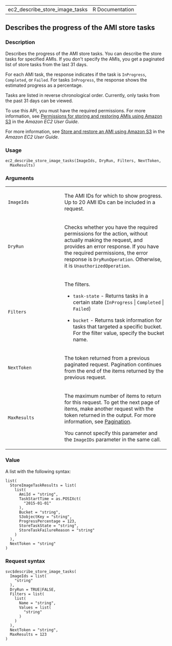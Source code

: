<table style="width: 100%;">
<tbody>
<tr class="odd">
<td>ec2_describe_store_image_tasks</td>
<td style="text-align: right;">R Documentation</td>
</tr>
</tbody>
</table>

## Describes the progress of the AMI store tasks

### Description

Describes the progress of the AMI store tasks. You can describe the
store tasks for specified AMIs. If you don't specify the AMIs, you get a
paginated list of store tasks from the last 31 days.

For each AMI task, the response indicates if the task is `InProgress`,
`Completed`, or `Failed`. For tasks `InProgress`, the response shows the
estimated progress as a percentage.

Tasks are listed in reverse chronological order. Currently, only tasks
from the past 31 days can be viewed.

To use this API, you must have the required permissions. For more
information, see [Permissions for storing and restoring AMIs using
Amazon
S3](https://docs.aws.amazon.com/AWSEC2/latest/UserGuide/ami-store-restore.html#ami-s3-permissions)
in the *Amazon EC2 User Guide*.

For more information, see [Store and restore an AMI using Amazon
S3](https://docs.aws.amazon.com/AWSEC2/latest/UserGuide/ami-store-restore.html)
in the *Amazon EC2 User Guide*.

### Usage

    ec2_describe_store_image_tasks(ImageIds, DryRun, Filters, NextToken,
      MaxResults)

### Arguments

<table>
<colgroup>
<col style="width: 35%" />
<col style="width: 65%" />
</colgroup>
<tbody>
<tr class="odd">
<td><code
id="ec2_describe_store_image_tasks_:_ImageIds">ImageIds</code></td>
<td><p>The AMI IDs for which to show progress. Up to 20 AMI IDs can be
included in a request.</p></td>
</tr>
<tr class="even">
<td><code
id="ec2_describe_store_image_tasks_:_DryRun">DryRun</code></td>
<td><p>Checks whether you have the required permissions for the action,
without actually making the request, and provides an error response. If
you have the required permissions, the error response is
<code>DryRunOperation</code>. Otherwise, it is
<code>UnauthorizedOperation</code>.</p></td>
</tr>
<tr class="odd">
<td><code
id="ec2_describe_store_image_tasks_:_Filters">Filters</code></td>
<td><p>The filters.</p>
<ul>
<li><p><code>task-state</code> - Returns tasks in a certain state
(<code>InProgress</code> | <code>Completed</code> |
<code>Failed</code>)</p></li>
<li><p><code>bucket</code> - Returns task information for tasks that
targeted a specific bucket. For the filter value, specify the bucket
name.</p></li>
</ul></td>
</tr>
<tr class="even">
<td><code
id="ec2_describe_store_image_tasks_:_NextToken">NextToken</code></td>
<td><p>The token returned from a previous paginated request. Pagination
continues from the end of the items returned by the previous
request.</p></td>
</tr>
<tr class="odd">
<td><code
id="ec2_describe_store_image_tasks_:_MaxResults">MaxResults</code></td>
<td><p>The maximum number of items to return for this request. To get
the next page of items, make another request with the token returned in
the output. For more information, see <a
href="https://docs.aws.amazon.com/AWSEC2/latest/APIReference/Query-Requests.html#api-pagination">Pagination</a>.</p>
<p>You cannot specify this parameter and the <code>ImageIDs</code>
parameter in the same call.</p></td>
</tr>
</tbody>
</table>

### Value

A list with the following syntax:

    list(
      StoreImageTaskResults = list(
        list(
          AmiId = "string",
          TaskStartTime = as.POSIXct(
            "2015-01-01"
          ),
          Bucket = "string",
          S3objectKey = "string",
          ProgressPercentage = 123,
          StoreTaskState = "string",
          StoreTaskFailureReason = "string"
        )
      ),
      NextToken = "string"
    )

### Request syntax

    svc$describe_store_image_tasks(
      ImageIds = list(
        "string"
      ),
      DryRun = TRUE|FALSE,
      Filters = list(
        list(
          Name = "string",
          Values = list(
            "string"
          )
        )
      ),
      NextToken = "string",
      MaxResults = 123
    )
